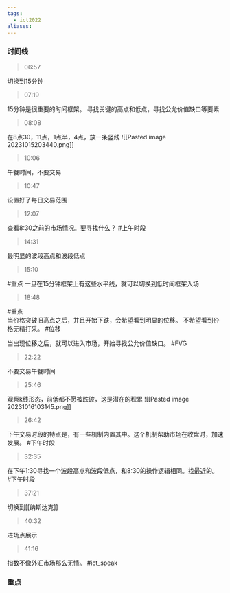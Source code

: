 ```yaml
---
tags:
  - ict2022
aliases:
---
```


### 时间线
> 06:57

切换到15分钟

> 07:19

15分钟是很重要的时间框架。
寻找关键的高点和低点，寻找公允价值缺口等要素


> 08:08

在8点30，11点，1点半，4点，放一条竖线
![[Pasted image 20231015203440.png]]

> 10:06

午餐时间，不要交易

> 10:47

设置好了每日交易范围

> 12:07

查看8:30之前的市场情况。要寻找什么？ #上午时段


> 14:31

最明显的波段高点和波段低点


> 15:10

#重点
一旦在15分钟框架上有这些水平线，就可以切换到低时间框架入场

> 18:48

#重点  
当价格突破旧高点之后，并且开始下跌，会希望看到明显的位移。
不希望看到价格无精打采。 #位移

当出现位移之后，就可以进入市场，开始寻找公允价值缺口。 #FVG 

> 22:22

不要交易午餐时间

> 25:46

观察k线形态，前低都不愿被跌破，这是潜在的积累
 ![[Pasted image 20231016103145.png]]

> 26:42

下午交易时段的特点是，有一些机制内置其中。这个机制帮助市场在收盘时，加速发展。 #下午时段


> 32:35

在下午1:30寻找一个波段高点和波段低点，和8:30的操作逻辑相同。找最近的。 #下午时段 

> 37:21

切换到[[纳斯达克]]

> 40:32

进场点展示

> 41:16

指数不像外汇市场那么无情。 #ict_speak 


### 重点

